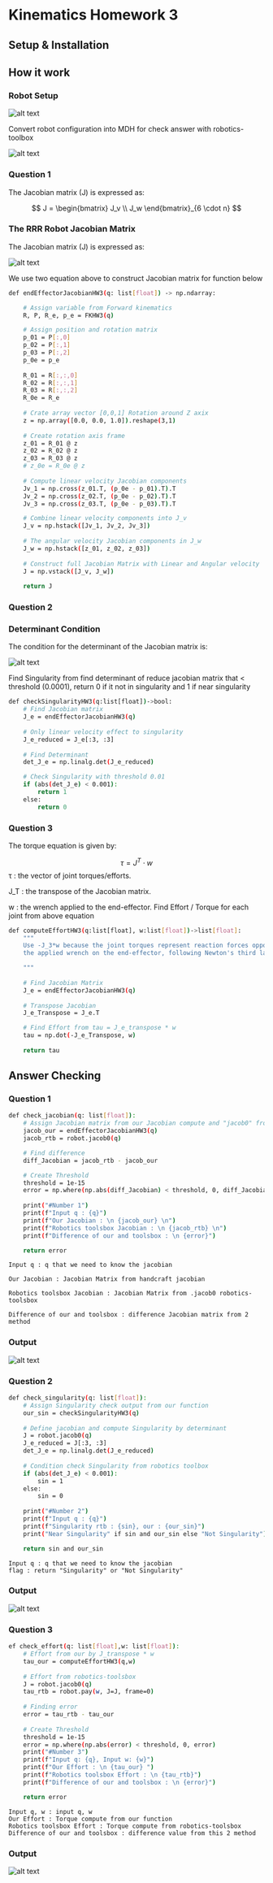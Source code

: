 # Kinematics Homework 3 

## Setup & Installation



## How it work

### Robot Setup

![alt text](image-3.png)

Convert robot configuration into MDH for check answer with robotics-toolbox

![alt text](image-4.png)


### Question 1

The Jacobian matrix \(J\) is expressed as:

$$
J = 
\begin{bmatrix}
J_v \\
J_w
\end{bmatrix}_{6 \cdot n}
$$




### The RRR Robot Jacobian Matrix

The Jacobian matrix \(J\) is expressed as:

![alt text](image.png)





We use two equation above to construct Jacobian matrix for function below

```bash 
def endEffectorJacobianHW3(q: list[float]) -> np.ndarray:

    # Assign variable from Forward kinematics
    R, P, R_e, p_e = FKHW3(q) 

    # Assign position and rotation matrix
    p_01 = P[:,0]
    p_02 = P[:,1]
    p_03 = P[:,2]
    p_0e = p_e
    
    R_01 = R[:,:,0]
    R_02 = R[:,:,1]
    R_03 = R[:,:,2]
    R_0e = R_e
    
    # Crate array vector [0,0,1] Rotation around Z axix
    z = np.array([0.0, 0.0, 1.0]).reshape(3,1)
    
    # Create rotation axis frame
    z_01 = R_01 @ z
    z_02 = R_02 @ z
    z_03 = R_03 @ z
    # z_0e = R_0e @ z
    
    # Compute linear velocity Jacobian components
    Jv_1 = np.cross(z_01.T, (p_0e - p_01).T).T
    Jv_2 = np.cross(z_02.T, (p_0e - p_02).T).T
    Jv_3 = np.cross(z_03.T, (p_0e - p_03).T).T

    # Combine linear velocity components into J_v 
    J_v = np.hstack([Jv_1, Jv_2, Jv_3])
    
    # The angular velocity Jacobian components in J_w
    J_w = np.hstack([z_01, z_02, z_03])
    
    # Construct full Jacobian Matrix with Linear and Angular velocity
    J = np.vstack([J_v, J_w])
    
    return J
```




### Question 2

### Determinant Condition

The condition for the determinant of the Jacobian matrix is:

![alt text](image-10.png)


Find Singularity from find determinant of reduce jacobian matrix that < threshold (0.0001), return 0 if it not in singularity and 1 if near singularity

```bash 
def checkSingularityHW3(q:list[float])->bool:
    # Find Jacobian matrix
    J_e = endEffectorJacobianHW3(q)
    
    # Only linear velocity effect to singularity
    J_e_reduced = J_e[:3, :3] 
    
    # Find Determinant 
    det_J_e = np.linalg.det(J_e_reduced)

    # Check Singularity with threshold 0.01
    if (abs(det_J_e) < 0.001):
        return 1 
    else:
        return 0 
```


### Question 3

The torque equation is given by:

$$
\tau = J^T \cdot w
$$
τ : the vector of joint torques/efforts.

J_T  : the transpose of the Jacobian matrix.

w : the wrench applied to the end-effector.
Find Effort / Torque for each joint from above equation

```bash
def computeEffortHW3(q:list[float], w:list[float])->list[float]:
    """
    Use -J_3*w because the joint torques represent reaction forces opposing 
    the applied wrench on the end-effector, following Newton's third law.

    """
    
    # Find Jacobian Matrix
    J_e = endEffectorJacobianHW3(q)
    
    # Transpose Jacobian
    J_e_Transpose = J_e.T 

    # Find Effort from tau = J_e_transpose * w
    tau = np.dot(-J_e_Transpose, w) 
    
    return tau
```


## Answer Checking

### Question 1

```bash
def check_jacobian(q: list[float]):
    # Assign Jacobian matrix from our Jacobian compute and "jacob0" from robotics toolsbox
    jacob_our = endEffectorJacobianHW3(q)
    jacob_rtb = robot.jacob0(q)

    # Find difference 
    diff_Jacobian = jacob_rtb - jacob_our

    # Create Threshold 
    threshold = 1e-15
    error = np.where(np.abs(diff_Jacobian) < threshold, 0, diff_Jacobian)
    
    print("#Number 1")
    print(f"Input q : {q}")
    print(f"Our Jacobian : \n {jacob_our} \n")
    print(f"Robotics toolsbox Jacobian : \n {jacob_rtb} \n")
    print(f"Difference of our and toolsbox : \n {error}")

    return error
```
    Input q : q that we need to know the jacobian

    Our Jacobian : Jacobian Matrix from handcraft jacobian

    Robotics toolsbox Jacobian : Jacobian Matrix from .jacob0 robotics-toolsbox

    Difference of our and toolsbox : difference Jacobian matrix from 2 method

### Output
![alt text](image-5.png)


### Question 2
```bash
def check_singularity(q: list[float]):
    # Assign Singularity check output from our function
    our_sin = checkSingularityHW3(q)
    
    # Define jacobian and compute Singularity by determinant
    J = robot.jacob0(q)
    J_e_reduced = J[:3, :3] 
    det_J_e = np.linalg.det(J_e_reduced)
    
    # Condition check Singularity from robotics toolbox
    if (abs(det_J_e) < 0.001):
        sin = 1
    else:
        sin = 0 
        
    print("#Number 2")
    print(f"Input q : {q}")
    print(f"Singularity rtb : {sin}, our : {our_sin}")
    print("Near Singularity" if sin and our_sin else "Not Singularity")

    return sin and our_sin
```

    Input q : q that we need to know the jacobian
    flag : return "Singularity" or "Not Singularity" 

### Output

![alt text](image-13.png)


### Question 3
```bash
ef check_effort(q: list[float],w: list[float]):
    # Effort from our by J_transpose * w
    tau_our = computeEffortHW3(q,w)
    
    # Effort from robotics-toolsbox
    J = robot.jacob0(q)
    tau_rtb = robot.pay(w, J=J, frame=0)
    
    # Finding error
    error = tau_rtb - tau_our
    
    # Create Threshold 
    threshold = 1e-15
    error = np.where(np.abs(error) < threshold, 0, error)
    print("#Number 3")
    print(f"Input q: {q}, Input w: {w}")
    print(f"Our Effort : \n {tau_our} ")
    print(f"Robotics toolsbox Effort : \n {tau_rtb}")
    print(f"Difference of our and toolsbox : \n {error}")

    return error
```

    Input q, w : input q, w
    Our Effort : Torque compute from our function
    Robotics toolsbox Effort : Torque compute from robotics-toolsbox
    Difference of our and toolsbox : difference value from this 2 method
    
### Output

![alt text](image-7.png)

